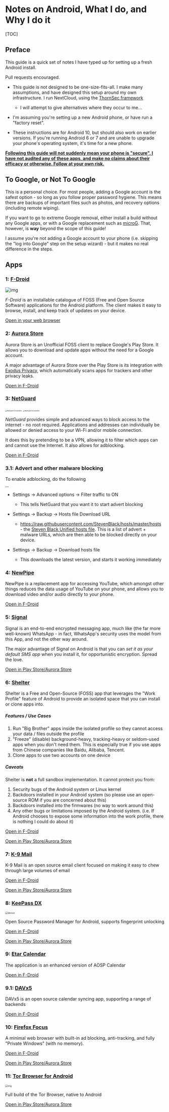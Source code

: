 # Notes on Android, What I do, and Why I do it

[TOC]

## Preface

This guide is a quick set of notes I have typed up for setting up a fresh Android install.

Pull requests encouraged.

* This guide is not designed to be one-size-fits-all. I make many assumptions, and have designed this setup around my own infrastructure. I run NextCloud, using the  [ThornSec framework](https://github.com/privacyint/thornsec)
  * I will attempt to give alternatives where they occur to me...

* I'm assuming you're setting up a new Android phone, or have run a "factory reset".

* These instructions are for Android 10, but should also work on earlier versions. If you're running Android 6 or 7 and are unable to upgrade your phone's operating system, it's time for a new phone.

<u>**Following this guide will not suddenly mean your phone is "secure". I have not audited any of these apps, and make no claims about their efficacy or otherwise. Follow at your own risk.**</u>

## To Google, or Not To Google

This is a personal choice. For most people, adding a Google account is the safest option - so long as you follow proper password hygiene. This means there are backups of important files such as photos, and recovery options (including remote wiping).

If you want to go to extreme Google removal, either install a build without any Google apps, or with a Google replacement such as [microG](https://microg.org). That, however, is **way** beyond the scope of this guide!

I assume you're not adding a Google account to your phone (i.e. skipping the "log into Google" step on the setup wizard) - but it makes no real difference in the steps.

## Apps

### 1: [F-Droid](https://f-droid.org/)

![img](https://f-droid.org//assets/fdroid-screenshot-en.png)

*F-Droid* is an installable catalogue of FOSS (Free and Open Source  Software) applications for the Android platform. The client makes it  easy to browse, install, and keep track of updates on your device.

[Open in your web browser](https://f-droid.org)

### 2: [Aurora Store](https://auroraoss.com/)

Aurora Store is an Unofficial FOSS client to replace Google's Play Store. It allows you to download and update apps without the need for a Google account.

A major advantage of Aurora Store over the Play Store is its integration with [Exodus Privacy](https://exodus-privacy.eu.org/en/), which automatically scans apps for trackers and other privacy leaks.

[Open in F-Droid](https://f-droid.org/en/packages/com.aurora.store)

### 3: [NetGuard](https://github.com/M66B/NetGuard/)

<img src="https://raw.githubusercontent.com/M66B/NetGuard/master/screenshots/01-main.png" alt="NetGuard Screenshot" style="zoom: 33%;" />  <img src="https://raw.githubusercontent.com/M66B/NetGuard/master/screenshots/02-main-details.png" alt="NetGuard Screenshot" style="zoom:33%;" />

*NetGuard* provides simple and advanced ways to block access to the internet - no root required. Applications and addresses can individually be allowed or denied access to your Wi-Fi and/or mobile connection.

It does this by pretending to be a VPN, allowing it to filter which apps can and cannot use the Internet. It also allows for adblocking.

[Open in F-Droid](https://f-droid.org/en/packages/eu.faircode.netguard/)

### 3.1: Advert and other malware blocking

To enable adblocking, do the following

<img src="https://raw.githubusercontent.com/M66B/NetGuard/master/screenshots/33-settings-advanced.png" alt="img" style="zoom:25%;" /> 

* Settings → Advanced options → Filter traffic to ON
  * This tells NetGuard that you want it to start advert blocking

* Settings → Backup → Hosts file Download URL
  * https://raw.githubusercontent.com/StevenBlack/hosts/master/hosts - the [Steven Black Unified hosts file](https://github.com/StevenBlack/hosts). This is a list of advert + malware URLs, which are then able to be blocked directly on your device.
* Settings → Backup → Download hosts file
  * This downloads the latest version, and starts it working immediately

### 4: [NewPipe](https://newpipe.schabi.org/)

NewPipe is a replacement app for accessing YouTube, which amongst other things reduces the data usage of YouTube on your phone, and allows you to download video and/or audio directly to your phone.

[Open in F-Droid](https://f-droid.org/en/packages/org.schabi.newpipe)

### 5: [Signal](https://signal.org/)

Signal is an end-to-end encrypted messaging app, much like (the far more well-known) WhatsApp - in fact, WhatsApp's security uses the model from this App, and not the other way around.

The major advantage of Signal on Android is that you can *set it as your default SMS app* when you install it, for opportunistic encryption. Spread the love.

[Open in Play Store/Aurora Store](https://play.google.com/store/apps/details?id=org.thoughtcrime.securesms)

### 6: [Shelter](https://github.com/PeterCxy/Shelter)

Shelter is a Free and Open-Source (FOSS) app that leverages the "Work  Profile" feature of Android to provide an isolated space that you can install or clone apps into.

##### Features / Use Cases

1. Run "Big Brother" apps inside the isolated profile so they cannot access your data / files outside the profile
2. "Freeze" (disable) background-heavy, tracking-heavy or seldom-used  apps when you don't need them. This is especially true if you use apps  from Chinese companies like Baidu, Alibaba, Tencent.
3. Clone apps to use two accounts on one device

##### Caveats

Shelter is **not** a full sandbox implementation. It cannot protect you from:

1. Security bugs of the Android system or Linux kernel
2. Backdoors installed in your Android system (so please use an open-source ROM if you are concerned about this)
3. Backdoors installed into the firmwares (no way to work around this)
4. Any other bugs or limitations imposed by the Android system. (i.e.  If Android chooses to expose some information into the work profile,  there is nothing I could do about it)

[Open in F-Droid](https://f-droid.org/en/packages/net.typeblog.shelter)

[Open in Play Store/Aurora Store](https://play.google.com/store/apps/details?id=net.typeblog.shelter)

### 7: [K-9 Mail](https://k9mail.github.io/)

K-9 Mail is an open source email client focused on making it easy to chew through large volumes of email

[Open in F-Droid](https://f-droid.org/en/packages/com.fsck.k9)

[Open in Play Store/Aurora Store](https://play.google.com/store/apps/details?id=com.fsck.k9)

### 8: [KeePass DX](https://www.keepassdx.com/)

<img src="https://www.keepassdx.com/img/device.png" alt="device" style="zoom:50%;" />

Open Source Password Manager for Android, supports fingerprint unlocking

[Open in F-Droid](https://f-droid.org/en/packages/com.kunzisoft.keepass.libre)

[Open in Play Store/Aurora Store](https://play.google.com/store/apps/details?id=com.kunzisoft.keepass.free)

### 9: [Etar Calendar](https://github.com/Etar-Group/Etar-Calendar)

The application is an enhanced version of AOSP Calendar

[Open in F-Droid](https://f-droid.org/en/packages/ws.xsoh.etar)

### 9.1: [DAVx5](https://www.davx5.com/)

DAVx5 is an open source calendar syncing app, supporting a range of backends

[Open in F-Droid](https://f-droid.org/en/packages/at.bitfire.davdroid)

### 10: [Firefox Focus](https://support.mozilla.org/en-US/kb/focus)

A minimal web browser with built-in ad blocking, anti-tracking, and fully "Private Windows" (with no memory).

[Open in F-Droid](https://f-droid.org/en/packages/org.mozilla.klar/)

[Open in Play Store/Aurora Store](https://play.google.com/store/apps/details?id=org.mozilla.focus)

### 11: [Tor Browser for Android](https://www.torproject.org/download/#android)

<img src="https://www.torproject.org/static/images/tor-browser-mobile-window/png/TBAa-onboarding@2x.png?h=ea944932" alt="img" style="zoom:50%;" />

Full build of the Tor Browser, native to Android

[Open in Play Store/Aurora Store](https://play.google.com/store/apps/details?id=org.torproject.torbrowser)